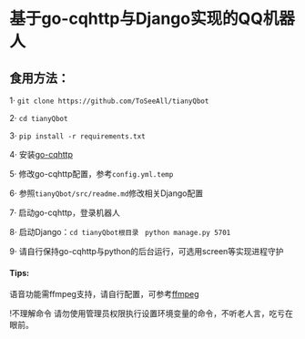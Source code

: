 # 基于go-cqhttp与Django实现的QQ机器人

## 食用方法：

1·  `git clone https://github.com/ToSeeAll/tianyQbot`

2·   `cd tianyQbot`

3·   `pip install -r requirements.txt`

4· 安装[go-cqhttp](https://github.com/Mrs4s/go-cqhttp)

5· 修改go-cqhttp配置，参考`config.yml.temp`

6· 参照`tianyQbot/src/readme.md`修改相关Django配置

7· 启动go-cqhttp，登录机器人

8· 启动Django：`cd tianyQbot根目录 ` `python manage.py 5701`

9· 请自行保持go-cqhttp与python的后台运行，可选用screen等实现进程守护

#### Tips:

语音功能需ffmpeg支持，请自行配置，可参考[ffmpeg](https://docs.go-cqhttp.org/guide/quick_start.html#%E5%AE%89%E8%A3%85-ffmpeg)

!不理解命令 请勿使用管理员权限执行设置环境变量的命令，不听老人言，吃亏在眼前。